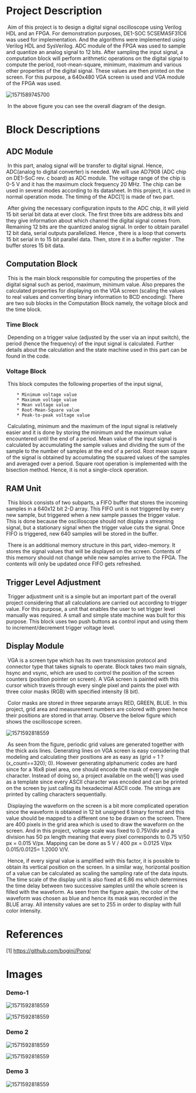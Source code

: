# Project Description

​	Aim of this project is to design a digital signal oscilloscope using Verilog HDL and an FPGA. For demonstration purposes, DE1-SOC 5CSEMA5F31C6 was used for implementation. And the algorithms were implemented using Verilog HDL and SysVerilog. ADC module of the FPGA was used to sample and quantize an analog signal to 12 bits. After sampling the input signal, a computation block will perform arithmetic operations on the digital signal to compute the period, root-mean-square, minimum, maximum and various other properties of the digital signal. These values are then printed on the screen. For this purpose, a 640x480 VGA screen is used and VGA module of the FPGA was used. 

![1571589745700](https://raw.githubusercontent.com/Oguzhanka/Digital-Signal-Oscilloscope/master/IMAGES/img.png)

​	In the above figure you can see the overall diagram of the design.



# Block Descriptions



## ADC Module

​	In this part, analog signal will be transfer to digital signal. Hence, ADC(analog to digital converter) is needed. We will use AD7908 (ADC chip on DE1-SoC rev. c board) as ADC module. The voltage range of the chip is 0-5 V and it has the maximum clock frequency 20 MHz. The chip can be used in several modes according to its datasheet. In this project, it is used in normal operation mode. The timing of the ADC[1] is made of two part.

​	After giving the necessary configuration inputs to the ADC chip, it will yield 15 bit serial bit data at ever clock. The first three bits are address bits and they give information about which channel the digital signal comes from. Remaining 12 bits are the quantized analog signal. In order to obtain parallel 12 bit data, serial outputs parallelized. Hence , there is a loop that converts 15 bit serial in to 15 bit parallel data. Then, store it in a buffer register . The buffer stores 15 bit data.



## Computation Block

​	This is the main block responsible for computing the properties of the digital signal such as period, maximum, minimum value. Also prepares the calculated properties for displaying on the VGA screen (scaling the values to real values and converting binary information to BCD encoding). There are two sub blocks in the Computation Block namely, the voltage block and the time block.

### Time Block

​	Depending on a trigger value (adjusted by the user via an input switch), the period (hence the frequency) of the input signal is calculated. Further details about the calculation and the state machine used in this part can be found in the code.



### Voltage Block

​	This block computes the following properties of the input signal,

		* Minimum voltage value
		* Maximum voltage value
		* Mean voltage value
		* Root-Mean-Square value
		* Peak-to-peak voltage value



​	Calculating, minimum and the maximum of the input signal is relatively easier and it is done by storing the minimum and the maximum value encountered until the end of a period. Mean value of the input signal is calculated by accumulating the sample values and dividing the sum of the sample to the number of samples at the end of a period. Root mean square of the signal is obtained by accumulating the squared values of the samples and averaged over a period. Square root operation is implemented with the bisection method. Hence, it is not a single-clock operation.



## RAM Unit

​	This block consists of two subparts, a FIFO buffer that stores the incoming samples in a 640x12 bit 2-D array. This FIFO unit is not triggered by every new sample, but triggered when a new sample passes the trigger value. This is done because the oscilloscope should not display a streaming signal, but a stationary signal when the trigger value cuts the signal. Once FIFO is triggered, new 640 samples will be stored in the buffer.

​	There is an additional memory structure in this part, video-memory. It stores the signal values that will be displayed on the screen. Contents of this memory should not change while new samples arrive to the FPGA. The contents will only be updated once FIFO gets refreshed.



## Trigger Level Adjustment

​	Trigger adjustment unit is a simple but an important part of the overall project considering that all calculations are carried out according to trigger value. For this purpose, a unit that enables the user to set trigger level manually was required. A small and simple state machine was built for this purpose. This block uses two push buttons as control input and using them to increment/decrement trigger voltage level.



## Display Module

​	VGA is a screen type which has its own transmission protocol and connector type that takes signals to operate. Block takes two main signals, hsync and vsync, which are used to control the position of the screen counters (position pointer on screen). A VGA screen is painted with this cursor which travels through every single pixel and paints the pixel with three color masks (RGB) with specified intensity (8 bit).



​	Color masks are stored in three separate arrays RED, GREEN, BLUE. In this project, grid area and measurement numbers are colored with green hence their positions are stored in that array. Observe the below figure which shows the oscilloscope screen.

![1571592818559](https://raw.githubusercontent.com/Oguzhanka/Digital-Signal-Oscilloscope/master/IMAGES/img.png)

​	As seen from the figure, periodic grid values are generated together with the thick axis lines. Generating lines on VGA screen is easy considering that modeling and calculating their positions are as easy as (grid = 1 ? (x_count==320); 0). However generating alphanumeric codes are hard since for a 16x8 pixel area, one should encode the mask of every single character. Instead of doing so, a project available on the web[1]
was used as a template since every ASCII character was encoded and can be printed on the screen by just calling its hexadecimal ASCII code. The strings are printed by calling characters sequentially.



​	Displaying the waveform on the screen is a bit more complicated operation since the waveform is obtained in 12 bit unsigned 6 binary format and this value should be mapped to a different one to be drawn on the screen. There are 400 pixels in the grid area which is used to draw the waveform on the screen. And in this project, voltage scale was fixed to 0.75V/div and a division has 50 px length meaning that every pixel corresponds to 0.75 V/50 px = 0.015 V/px. Mapping can be done as 5 V / 400 px = 0.0125 V/px 0.015/0.0125= 1.2000 V/V.

​	Hence, if every signal value is amplified with this factor, it is possible to obtain its vertical position on the screen. In a similar way, horizontal position of a value can be calculated as scaling the sampling rate of the data inputs. The time scale of the display unit is also fixed at 6.86 ms which determines the time delay between two successive samples until the whole screen is filled with the waveform. As seen from the figure again, the color of the waveform was chosen as blue and hence its mask was recorded in the BLUE array. All intensity values are set to 255 in order to display with full color intensity.



# References

[1] https://github.com/bogini/Pong/



# Images

### Demo-1



![1571592818559](https://raw.githubusercontent.com/Oguzhanka/Digital-Signal-Oscilloscope/master/IMAGES/screen_sample_input.jpeg)

![1571592818559](https://raw.githubusercontent.com/Oguzhanka/Digital-Signal-Oscilloscope/master/IMAGES/screen_sample.jpeg)



### Demo 2

![1571592818559](https://raw.githubusercontent.com/Oguzhanka/Digital-Signal-Oscilloscope/master/IMAGES/input_no_offset.jpeg)

![1571592818559](https://raw.githubusercontent.com/Oguzhanka/Digital-Signal-Oscilloscope/master/IMAGES/screen_no_offset.jpeg)



### Demo 3

![1571592818559](https://raw.githubusercontent.com/Oguzhanka/Digital-Signal-Oscilloscope/master/IMAGES/screen_offset.jpeg)
